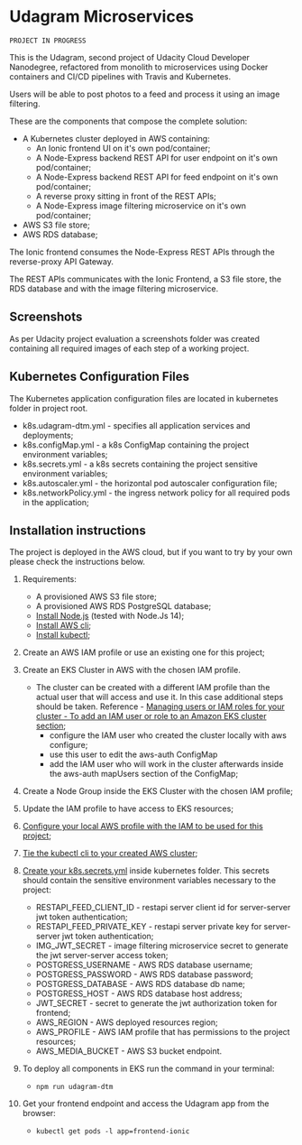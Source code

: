 # Udagram Microservices

    PROJECT IN PROGRESS

This is the Udagram, second project of Udacity Cloud Developer Nanodegree, refactored from monolith to microservices using Docker containers and CI/CD pipelines with Travis and Kubernetes.

Users will be able to post photos to a feed and process it using an image filtering.

These are the components that compose the complete solution:

-   A Kubernetes cluster deployed in AWS containing:
    -   An Ionic frontend UI on it's own pod/container;
    -   A Node-Express backend REST API for user endpoint on it's own pod/container;
    -   A Node-Express backend REST API for feed endpoint on it's own pod/container;
    -   A reverse proxy sitting in front of the REST APIs;
    -   A Node-Express image filtering microservice on it's own pod/container;
-   AWS S3 file store;
-   AWS RDS database;

The Ionic frontend consumes the Node-Express REST APIs through the reverse-proxy API Gateway.

The REST APIs communicates with the Ionic Frontend, a S3 file store, the RDS database and with the image filtering microservice.

## Screenshots

As per Udacity project evaluation a screenshots folder was created containing all required images of each step of a working project.

## Kubernetes Configuration Files

The Kubernetes application configuration files are located in kubernetes folder in project root.

-   k8s.udagram-dtm.yml - specifies all application services and deployments;
-   k8s.configMap.yml - a k8s ConfigMap containing the project environment variables;
-   k8s.secrets.yml - a k8s secrets containing the project sensitive environment variables;
-   k8s.autoscaler.yml - the horizontal pod autoscaler configuration file;
-   k8s.networkPolicy.yml - the ingress network policy for all required pods in the application;

## Installation instructions

The project is deployed in the AWS cloud, but if you want to try by your own please check the instructions below.

1. Requirements:

    - A provisioned AWS S3 file store;
    - A provisioned AWS RDS PostgreSQL database;
    - [Install Node.js](https://nodejs.org/en/) (tested with Node.Js 14);
    - [Install AWS cli](https://aws.amazon.com/cli/);
    - [Install kubectl](https://kubernetes.io/docs/tasks/tools/install-kubectl/);

2. Create an AWS IAM profile or use an existing one for this project;
3. Create an EKS Cluster in AWS with the chosen IAM profile.

    - The cluster can be created with a different IAM profile than the actual user that will access and use it. In this case additional steps should be taken. Reference - [Managing users or IAM roles for your cluster - To add an IAM user or role to an Amazon EKS cluster section](https://docs.aws.amazon.com/eks/latest/userguide/add-user-role.html);
        - configure the IAM user who created the cluster locally with aws configure;
        - use this user to edit the aws-auth ConfigMap
        - add the IAM user who will work in the cluster afterwards inside the aws-auth mapUsers section of the ConfigMap;

4. Create a Node Group inside the EKS Cluster with the chosen IAM profile;
5. Update the IAM profile to have access to EKS resources;
6. [Configure your local AWS profile with the IAM to be used for this project](https://docs.aws.amazon.com/cli/latest/userguide/cli-configure-quickstart.html);
7. [Tie the kubectl cli to your created AWS cluster](https://docs.aws.amazon.com/pt_br/eks/latest/userguide/getting-started-console.html#eks-configure-kubectl);
8. [Create your k8s.secrets.yml](https://kubernetes.io/docs/tasks/configmap-secret/managing-secret-using-config-file/) inside kubernetes folder. This secrets should contain the sensitive environment variables necessary to the project:

    - RESTAPI_FEED_CLIENT_ID - restapi server client id for server-server jwt token authentication;
    - RESTAPI_FEED_PRIVATE_KEY - restapi server private key for server-server jwt token authentication;
    - IMG_JWT_SECRET - image filtering microservice secret to generate the jwt server-server access token;
    - POSTGRESS_USERNAME - AWS RDS database username;
    - POSTGRESS_PASSWORD - AWS RDS database password;
    - POSTGRESS_DATABASE - AWS RDS database db name;
    - POSTGRESS_HOST - AWS RDS database host address;
    - JWT_SECRET - secret to generate the jwt authorization token for frontend;
    - AWS_REGION - AWS deployed resources region;
    - AWS_PROFILE - AWS IAM profile that has permissions to the project resources;
    - AWS_MEDIA_BUCKET - AWS S3 bucket endpoint.

9. To deploy all components in EKS run the command in your terminal:
    - `npm run udagram-dtm`
10. Get your frontend endpoint and access the Udagram app from the browser:
    - `kubectl get pods -l app=frontend-ionic`
